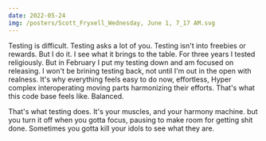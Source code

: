 ```yaml
---
date: 2022-05-24
img: /posters/Scott_Fryxell_Wednesday, June 1, 7_17 AM.svg
---
```


Testing is difficult. Testing asks a lot of you. Testing isn't into freebies or rewards. But I do it.  I see what it brings to the table. For three years I tested religiously. But in February I put my testing down and am focused on releasing. I won't be brining testing back, not until I'm out in the open with realness. It's why everything feels easy to do now, effortless, Hyper complex interoperating moving parts harmonizing their efforts. That's what this code base feels like. Balanced.

That's what testing does. It's your muscles, and your harmony machine. but you turn it off when you gotta focus, pausing to make room for getting shit done. Sometimes you gotta kill your idols to see what they are.
